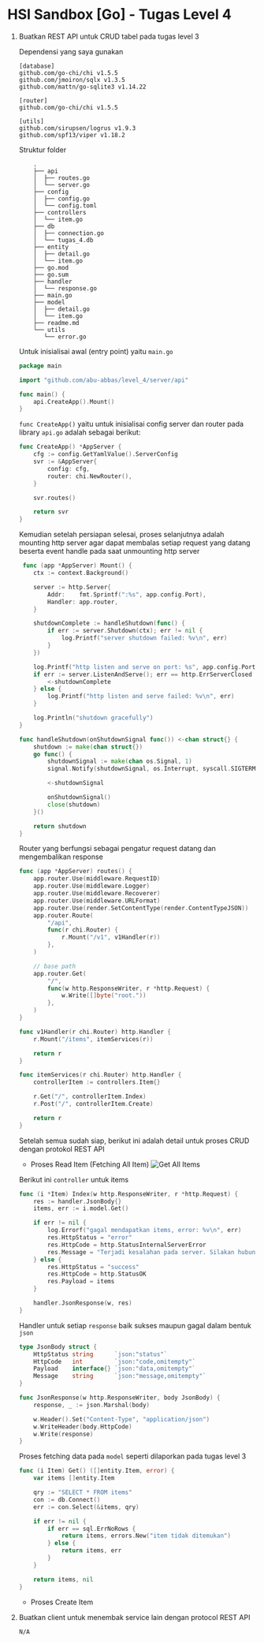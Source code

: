 # HSI Sandbox [Go] - Tugas Level 4

1. Buatkan REST API untuk CRUD tabel pada tugas level 3

    Dependensi yang saya gunakan
    ```
    [database]
    github.com/go-chi/chi v1.5.5
    github.com/jmoiron/sqlx v1.3.5
	github.com/mattn/go-sqlite3 v1.14.22

	[router]
	github.com/go-chi/chi v1.5.5

	[utils]
	github.com/sirupsen/logrus v1.9.3
	github.com/spf13/viper v1.18.2
    ```

    Struktur folder
    ```
        .
        ├── api
        │  ├── routes.go
        │  └── server.go
        ├── config
        │  ├── config.go
        │  └── config.toml
        ├── controllers
        │  └── item.go
        ├── db
        │  ├── connection.go
        │  └── tugas_4.db
        ├── entity
        │  ├── detail.go
        │  └── item.go
        ├── go.mod
        ├── go.sum
        ├── handler
        │  └── response.go
        ├── main.go
        ├── model
        │  ├── detail.go
        │  └── item.go
        ├── readme.md
        └── utils
           └── error.go
    ```

    Untuk inisialisai awal (entry point) yaitu `main.go`
    ```go
    package main

    import "github.com/abu-abbas/level_4/server/api"

    func main() {
    	api.CreateApp().Mount()
    }
    ```

    `func CreateApp()` yaitu untuk inisialisai config server dan router pada library `api.go` adalah sebagai berikut:
    ```go
    func CreateApp() *AppServer {
    	cfg := config.GetYamlValue().ServerConfig
    	svr := &AppServer{
    		config: cfg,
    		router: chi.NewRouter(),
    	}

    	svr.routes()

    	return svr
    }
    ```

    Kemudian setelah persiapan selesai, proses selanjutnya adalah mounting http server agar dapat membalas setiap request yang datang beserta event handle pada saat unmounting http server
    ```go
     func (app *AppServer) Mount() {
    	ctx := context.Background()

    	server := http.Server{
    		Addr:    fmt.Sprintf(":%s", app.config.Port),
    		Handler: app.router,
    	}

    	shutdownComplete := handleShutdown(func() {
    		if err := server.Shutdown(ctx); err != nil {
    			log.Printf("server shutdown failed: %v\n", err)
    		}
    	})

    	log.Printf("http listen and serve on port: %s", app.config.Port)
    	if err := server.ListenAndServe(); err == http.ErrServerClosed {
    		<-shutdownComplete
    	} else {
    		log.Printf("http listen and serve failed: %v\n", err)
    	}

    	log.Println("shutdown gracefully")
    }

    func handleShutdown(onShutdownSignal func()) <-chan struct{} {
    	shutdown := make(chan struct{})
    	go func() {
    		shutdownSignal := make(chan os.Signal, 1)
    		signal.Notify(shutdownSignal, os.Interrupt, syscall.SIGTERM)

    		<-shutdownSignal

    		onShutdownSignal()
    		close(shutdown)
    	}()

    	return shutdown
    }

    ```

    Router yang berfungsi sebagai pengatur request datang dan mengembalikan response
    ```go
    func (app *AppServer) routes() {
    	app.router.Use(middleware.RequestID)
    	app.router.Use(middleware.Logger)
    	app.router.Use(middleware.Recoverer)
    	app.router.Use(middleware.URLFormat)
    	app.router.Use(render.SetContentType(render.ContentTypeJSON))
    	app.router.Route(
    		"/api",
    		func(r chi.Router) {
    			r.Mount("/v1", v1Handler(r))
    		},
    	)

    	// base path
    	app.router.Get(
    		"/",
    		func(w http.ResponseWriter, r *http.Request) {
    			w.Write([]byte("root."))
    		},
    	)
    }

    func v1Handler(r chi.Router) http.Handler {
    	r.Mount("/items", itemServices(r))

    	return r
    }

    func itemServices(r chi.Router) http.Handler {
    	controllerItem := controllers.Item{}

    	r.Get("/", controllerItem.Index)
    	r.Post("/", controllerItem.Create)

    	return r
    }
    ```

    Setelah semua sudah siap, berikut ini adalah detail untuk proses CRUD dengan protokol REST API
    * Proses Read Item (Fetching All Item)
    ![Get All Items](https://raw.githubusercontent.com/abu-abbas/HSI.sandbox/main/go/tugas/level_4/snapshot/getItems.png)

    Berikut ini `controller` untuk items

    ```go
    func (i *Item) Index(w http.ResponseWriter, r *http.Request) {
    	res := handler.JsonBody{}
    	items, err := i.model.Get()

    	if err != nil {
    		log.Errorf("gagal mendapatkan items, error: %v\n", err)
    		res.HttpStatus = "error"
    		res.HttpCode = http.StatusInternalServerError
    		res.Message = "Terjadi kesalahan pada server. Silakan hubungi Admin"
    	} else {
    		res.HttpStatus = "success"
    		res.HttpCode = http.StatusOK
    		res.Payload = items
    	}

    	handler.JsonResponse(w, res)
    }

    ```

    Handler untuk setiap `response` baik sukses maupun gagal dalam bentuk `json`
    ```go
    type JsonBody struct {
    	HttpStatus string      `json:"status"`
    	HttpCode   int         `json:"code,omitempty"`
    	Payload    interface{} `json:"data,omitempty"`
    	Message    string      `json:"message,omitempty"`
    }

    func JsonResponse(w http.ResponseWriter, body JsonBody) {
    	response, _ := json.Marshal(body)

    	w.Header().Set("Content-Type", "application/json")
    	w.WriteHeader(body.HttpCode)
    	w.Write(response)
    }
    ```

    Proses fetching data pada `model` seperti dilaporkan pada tugas level 3
    ```go
    func (i Item) Get() ([]entity.Item, error) {
    	var items []entity.Item

    	qry := "SELECT * FROM items"
    	con := db.Connect()
    	err := con.Select(&items, qry)

    	if err != nil {
    		if err == sql.ErrNoRows {
    			return items, errors.New("item tidak ditemukan")
    		} else {
    			return items, err
    		}
    	}

    	return items, nil
    }
    ```

    * Proses Create Item

2. Buatkan client untuk menembak service lain dengan protocol REST API

    `N/A`

